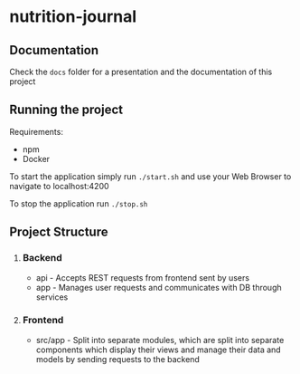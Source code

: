 # nutrition-journal

## Documentation
Check the `docs` folder for a presentation and the documentation of this project

## Running the project
Requirements: 
- npm 
- Docker 

To start the application simply run `./start.sh` and use your Web Browser to navigate to localhost:4200

To stop the application run `./stop.sh`

## Project Structure

1. ### Backend
    * api - Accepts REST requests from frontend sent by users
    * app - Manages user requests and communicates with DB through services
2. ### Frontend
    * src/app - Split into separate modules, which are split into separate components which display their views and manage their data and models by sending requests to the backend